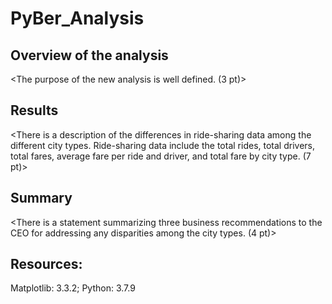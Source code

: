 # PyBer_Analysis

## Overview of the analysis
<The purpose of the new analysis is well defined. (3 pt)>

## Results
<There is a description of the differences in ride-sharing data among the different city types. Ride-sharing data include the total rides, total drivers, total fares, average fare per ride and driver, and total fare by city type. (7 pt)>

## Summary
<There is a statement summarizing three business recommendations to the CEO for addressing any disparities among the city types. (4 pt)>

## Resources:
Matplotlib: 3.3.2; Python: 3.7.9
